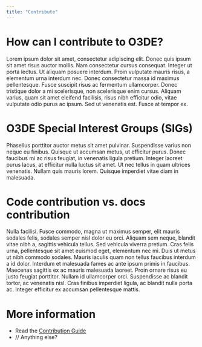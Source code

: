 ```yaml
---
title: "Contribute"
---
```



# How can I contribute to O3DE?

Lorem ipsum dolor sit amet, consectetur adipiscing elit. Donec quis ipsum sit amet risus auctor mollis. Nam consectetur cursus consequat. Integer ut porta lectus. Ut aliquam posuere interdum. Proin vulputate mauris risus, a elementum urna interdum nec. Donec consectetur massa id maximus pellentesque. Fusce suscipit risus ac fermentum ullamcorper. Donec tristique dolor a mi scelerisque, non scelerisque enim cursus. Aliquam varius, quam sit amet eleifend facilisis, risus nibh efficitur odio, vitae vulputate odio purus ac ipsum. Sed ut venenatis est. Fusce at tempor ex. 

# O3DE Special Interest Groups (SIGs)

Phasellus porttitor auctor metus sit amet pulvinar. Suspendisse varius non neque eu finibus. Quisque ut accumsan metus, ut efficitur purus. Donec faucibus mi ac risus feugiat, in venenatis ligula pretium. Integer laoreet purus lacus, at efficitur nulla luctus sit amet. Ut nec tellus in quam ultrices venenatis. Nullam quis mauris lorem. Quisque imperdiet vitae diam in malesuada. 

# Code contribution vs. docs contribution

Nulla facilisi. Fusce commodo, magna ut maximus semper, elit mauris sodales felis, sodales semper nisl dolor eu orci. Aliquam sem neque, blandit vitae nibh a, sagittis vehicula tellus. Sed vehicula viverra pretium. Cras felis urna, pellentesque sit amet euismod eget, elementum nec mi. Duis ut metus ut nibh commodo sodales. Mauris iaculis quam non tellus faucibus interdum a id dolor. Interdum et malesuada fames ac ante ipsum primis in faucibus. Maecenas sagittis ex ac mauris malesuada laoreet. Proin ornare risus eu justo feugiat porttitor. Nullam id ullamcorper orci. Suspendisse ac blandit tortor, ac venenatis nisl. Cras finibus imperdiet ligula, ac blandit nulla porta ac. Integer efficitur ex accumsan pellentesque mattis. 

# More information

- Read the [Contribution Guide](/docs/contributing)
- // Anything else?